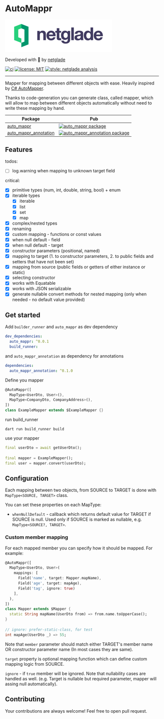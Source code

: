 # AutoMappr

<a href="https://netglade.com/en">
  <picture>
    <source media="(prefers-color-scheme: dark)" srcset="https://raw.githubusercontent.com/netglade/.github/main/assets/netglade_logo_light.png">
    <source media="(prefers-color-scheme: light)" srcset="https://raw.githubusercontent.com/netglade/.github/main/assets/netglade_logo_dark.png">
    <img alt="netglade" src="https://raw.githubusercontent.com/netglade/.github/main/assets/netglade_logo_dark.png">
  </picture>
</a>

Developed with 💚 by [netglade][netglade_link]

[![ci][ci_badge]][ci_badge_link]
[![license: MIT][license_badge]][license_badge_link]
[![style: netglade analysis][style_badge]][style_badge_link]

---

Mapper for mapping between different objects with ease.
Heavily inspired by [C# AutoMapper][auto_mapper_net_link].

Thanks to code-generation you can generate class, called mapper,
which will allow to map between different objects automatically
without need to write these mapping by hand.

| Package                                                 | Pub                                                                                                 |
|---------------------------------------------------------|-----------------------------------------------------------------------------------------------------|
| [auto_mappr](packages/auto_mappr)                       | [![auto_mappr package][auto_mappr_pub_badge]][auto_mappr_pub_link]                                  |
| [auto_mappr_annotation](packages/auto_mappr_annotation) | [![auto_mappr_annotation package][auto_mappr_annotation_pub_badge]][auto_mappr_annotation_pub_link] |

## Features

todos:

- [ ] log.warning when mapping to unknown target field

critical:

- [x] primitive types (num, int, double, string, bool) + enum
- [x] iterable types
    - [x] iterable
    - [x] list
    - [x] set
    - [x] map
- [x] complex/nested types
- [x] renaming
- [x] custom mapping - functions or const values
- [x] when null default - field
- [x] when null default - target
- [x] constructor parameters (positional, named)
- [x] mapping to target (1. to constructor parameters, 2. to public fields and setters that have not been set)
- [x] mapping from source (public fields or getters of either instance or static)
- [x] selecting constructor
- [x] works with Equatable
- [x] works with JSON serializable
- [x] generate nullable convert methods for nested mapping (only when needed - no default value provided)

## Get started

Add `builder_runner` and `auto_mappr` as dev dependency

```yaml
dev_dependencies:
  auto_mappr: ^0.0.1
  build_runner: 
```

and `auto_mappr_annotation` as dependency for annotations

```yaml
dependencies:
  auto_mappr_annotation: ^0.1.0
```

Define you mapper

```dart
@AutoMappr([
  MapType<UserDto, User>(),
  MapType<CompanyDto, CompanyAddress>(),
])
class ExampleMapper extends $ExampleMapper {}
```

run build_runner

```
dart run build_runner build
```

use your mapper

```dart
final userDto = await getUserDto();

final mapper = ExampleMapper();
final user = mapper.convert(userDto);
```

## Configuration

Each mapping between two objects, from SOURCE to TARGET is done with `MapType<SOURCE, TARGET>`
class.

You can set these properties on each MapType:

- `whenNullDefault` - callback which returns default value for TARGET if SOURCE is null. Used only
  if SOURCE is marked as nullable, e.g. `MapType<SOURCE?, TARGET>`.

### Custom member mapping

For each mapped member you can specify how it should be mapped. For example:

```dart
@AutoMappr([
  MapType<UserDto, User>(
    mappings: [
      Field('name', target: Mapper.mapName),
      Field('age', target: mapAge),
      Field('tag', ignore: true)
    ],
  ),
])
class Mapper extends $Mapper {
  static String mapName(UserDto from) => from.name.toUpperCase();
}

// ignore: prefer-static-class, for test
int mapAge(UserDto _) => 55;
```

Note that `member` parameter should match either TARGET's member name OR constructor parameter
name (In most cases they are same).

`target` property is optional mapping function which can define custom mapping logic from SOURCE.

`ignore` - if `true` member will be ignored. Note that nullability cases are handled as well. (e.g.
Target is nullable but required parameter, mapper will assing null automatically).

## Contributing

Your contributions are always welcome! Feel free to open pull request.

[netglade_link]: https://netglade.com/en

[ci_badge]: https://github.com/netglade/auto_mappr/workflows/ci/badge.svg

[ci_badge_link]: https://github.com/netglade/auto_mappr/actions

[license_badge]: https://img.shields.io/badge/license-MIT-blue.svg

[license_badge_link]: https://opensource.org/licenses/MIT

[style_badge]: https://img.shields.io/badge/style-netglade_analysis-26D07C.svg

[style_badge_link]: https://pub.dev/packages/netglade_analysis

[auto_mappr_pub_badge]: https://img.shields.io/pub/v/auto_mappr.svg

[auto_mappr_pub_link]: https://pub.dartlang.org/packages/auto_mappr

[auto_mappr_annotation_pub_badge]: https://img.shields.io/pub/v/auto_mappr_annotation.svg

[auto_mappr_annotation_pub_link]: https://pub.dartlang.org/packages/auto_mappr_annotation

[auto_mapper_net_link]: https://automapper.org
